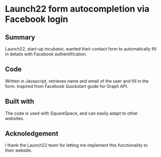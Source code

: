# Launch22 form autocompletion via Facebook login

## Summary

Launch22, start-up incubator, wanted their contact form to automatically fill in details with Facebook authentification.

## Code

Written in Javascript, retrieves name and email of the user and fill in the form.
Inspired from Facebook Quickstart guide for Graph API.

## Built with

The code is used with SquareSpace, and can easily adapt to other websites.

## Acknoledgement

I thank the Launch22 team for letting me implement this functionality to their website.
